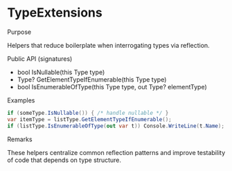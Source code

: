 # TypeExtensions

Purpose

Helpers that reduce boilerplate when interrogating types via reflection.

Public API (signatures)

- bool IsNullable(this Type type)
- Type? GetElementTypeIfEnumerable(this Type type)
- bool IsEnumerableOfType(this Type type, out Type? elementType)

Examples

```csharp
if (someType.IsNullable()) { /* handle nullable */ }
var itemType = listType.GetElementTypeIfEnumerable();
if (listType.IsEnumerableOfType(out var t)) Console.WriteLine(t.Name);
```

Remarks

These helpers centralize common reflection patterns and improve testability of code that depends on type structure.
